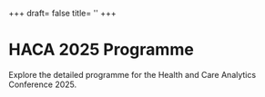 +++
draft= false
title= ''
+++

<div class="hero-banner">
<div class="hero-content">
<h1>HACA 2025 Programme</h1>
<p>Explore the detailed programme for the Health and Care Analytics Conference 2025.</p>
</div>
</div>
<!---<table class="programme-table">
	<thead>
		<tr>
			<th>Time</th>
			<th>Session Title</th>
			<th>Speaker</th>
			<th>Location</th>
		</tr>
	</thead>
	<tbody>
		<tr>
			<td>09:00</td>
			<td>Welcome & Opening Remarks</td>
			<td>Dr. Smith</td>
			<td>Main Hall</td>
		</tr>
		<tr>
			<td>09:30</td>
			<td>Keynote: Future of Analytics</td>
			<td>Prof. Lee</td>
			<td>Main Hall</td>
		</tr>
		<tr>
			<td>10:15</td>
			<td>Coffee Break</td>
			<td></td>
			<td>Foyer</td>
		</tr>
		<tr>
			<td>10:45</td>
			<td>Panel: Data in Healthcare</td>
			<td>Various</td>
			<td>Room A</td>
		</tr>
		<tr>
			<td>12:00</td>
			<td>Lunch</td>
			<td></td>
			<td>Dining Area</td>
		</tr>
	</tbody>
</table>


